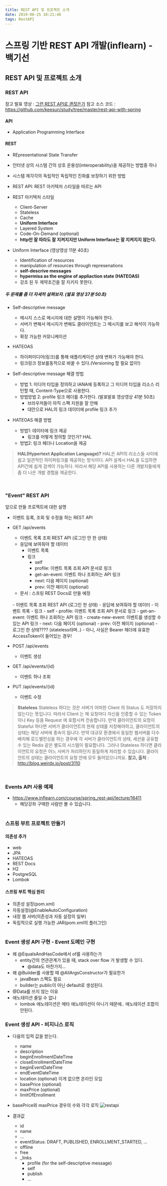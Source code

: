```yaml
---
title: REST API 및 프로젝트 소개
date: 2019-06-25 10:21:40
tags: RestAPI
---
```

# 스프링 기반 REST API 개발(inflearn) - 백기선
## REST API 및 프로젝트 소개
### REST API
참고 발표 영상 : [그런 REST API로 괜찮은가](https://www.youtube.com/watch?v=RP_f5dMoHFc)
참고 소스 코드 : https://github.com/keesun/study/tree/master/rest-api-with-spring

#### API
- Application Programming Interface

#### REST 
- REpresentational State Transfer
- 인터넷 상의 시스템 간의 상호 운용성(interoperability)을 제공하는 방법중 하나
- 시스템 제각각의 독립적인 독립적인 진화를 보장하기 위한 방법
- REST API: REST 아키텍처 스타일을 따르는 API

- REST 아키텍처 스타일
    - Client-Server
    - Stateless
    - Cache
    - **Uniform Interface**
    - Layered System
    - Code-On-Demand (optional)
    - **http만 잘 따라도 잘 지켜지지만 Uniform Interface는 잘 지켜지지 않는다.**
    
- Uniform Interface (영상영상 11분 40초)
    - Identification of resources
    - manipulation of resources through represenations
    - **self-descrive messages**
    - **hypermisa as the engine of appliaction state (HATEOAS)**
    - 강조 된 두 제약조건을 잘 지키지 못한다.

##### 두 문제를 좀 더 자세히 살펴보자. (발표 영상 37분 50초)
- Self-descriptive message
    - 메시지 스스로 메시지에 대한 설명이 가능해야 한다.
    - 서버가 변해서 메시지가 변해도 클라이언트는 그 메시지를 보고 해석이 가능하다.
    - 확장 가능한 커뮤니케이션
- HATEOAS
    - 하이퍼미디어(링크)를 통해 애플리케이션 상태 변화가 가능해야 한다.
    - 링크링크 정보를동적으로 바꿀 수 있다.(Versioning 할 필요 없이!)

- Self-descriptive message 해결 방법
    - 방법 1: 미디어 타입을 정의하고 IANA에 등록하고 그 미디어 타입을 리소스 리턴할 때, Content-Type으로 사용한다.
    - 방법방법 2: profile 링크 헤더를 추가한다. (발표발표 영상영상 41분 50초)
        - 브라우저들이 아직 스팩 지원을 잘 안해
        - 대안으로 HAL의 링크 데이터에 profile 링크 추가
- HATEOAS 해결 방법
    - 방법1: 데이터에 링크 제공
        - 링크를 어떻게 정의할 것인가? HAL
    - 방법2: 링크 헤더나 Location을 제공
    
> **HAL(Hypertext Application Language)?**
HAL은 API의 리소스들 사이에 쉽고 일관적인 하이퍼링크를 제공하는 방식이다. 
API 설계시 HAL을 도입하면 API간에 쉽게 검색이 가능하다. 
따라서 해당 API를 사용하는 다른 개발자들에게 좀 더 나은 개발 경험을 제공한다.

<br>

### "Event" REST API
앞으로 만들 프로젝트에 대한 설명

- 이벤트 등록, 조회 및 수정을 하는 REST API
- GET /api/events
    - 이벤트 목록 조회 REST API (로그인 안 한 상태)
    - 응답에 보여줘야 할 데이터
        - 이벤트 목록
        - 링크
            - self
            - profile: 이벤트 목록 조회 API 문서로 링크
            - get-an-event: 이벤트 하나 조회하는 API 링크
            - next: 다음 페이지 (optional)
            - prev: 이전 페이지 (optional)
    - 문서 : 스프링 REST Docs로 만들 예정
    <br>
    - 이벤트 목록 조회 REST API (로그인 한 상태)
        - 응답에 보여줘야 할 데이터
            - 이벤트 목록
            - 링크 
                - self
                - profile: 이벤트 목록 조회 API 문서로 링크
                - get-an-event: 이벤트 하나 조회하는 API 링크
                - create-new-event: 이벤트를 생성할 수있는 API 링크
                - next: 다음 페이지 (optional)
                - prev: 이전 페이지 (optional)
        - 로그인 한 상태???? (stateless라며..)
            - 아니, 사실은 Bearer 헤더에 유효한 AccessToken이 들어있는 경우!

- POST /api/events
    - 이벤트 생성
- GET /api/events/{id}
    - 이벤트 하나 조회
- PUT /api/events/{id}
    - 이벤트 수정
    
> **Stateless**
Stateless 하다는 것은 서버가 어떠한 Client 의 Status 도 저장하지 않는다는 뜻입니다. 
따라서 Client 는 매 요청마다 자신을 인증할 수 있는 Token 이나 Key 등을 Request 에 포함시켜 전송합니다. 만약 클라이언트의 요청이 Stateful 하다면 서버가 클라이언트의 현재 상태를 저장해야하고, 클라이언트의 상태는 해당 서버에 종속이 됩니다. 
만약 대규모 환경에서 동일한 웹서버를 다수 배치해 로드밸런싱을 하는 경우에 각 서버가 클라이언트의 상태, 세션을 공유할 수 있는 Redis 같은 별도의 시스템이 필요합니다. 
그러나 Stateless 하다면 클라이언트의 요청은 어느 서버가 처리하던지 동일하게 처리할 수 있습니다. 
클라이언트의 상태는 클라이언트의 요청 안에 모두 들어있으니까요.
**참고, 출처** : http://blog.weirdx.io/post/3110
<br>

### Events API 사용 예제
- https://www.inflearn.com/course/spring_rest-api/lecture/16411
    - 해당강좌 구매한 사람만 볼 수 있습니다.
<br><br>

### 스프링 부트 프로젝트 만들기
#### 의존성 추가
- web
- JPA
- HATEOAS
- REST Docs
- H2
- PostgreSQL
- Lombok

#### 스프링 부트 핵심 원리
- 의존성 설정(pom.xml)
- 자동설정(@EnableAutoConfiguration)
- 내장 웹 서버(의존성과 자동 설정의 일부)
- 독립적으로 실행 가능한 JAR(pom.xml의 플러그인)
<br><br>

### Event 생성 API 구현 - Event 도메인 구현
- 왜 @EqualsAndHasCode에서 of를 사용하는가
    - entity간의 연관관계가 있을 때, stack over flow 가 발생할 수 있다.
        - @data도 마찬가지...
- 왜 @Builder를 사용할 때 @AllArgsConstructor가 필요한가
    - javaBean 스펙도 필요
    - builder는 public이 아닌 default로 생성된다.
- @Data를 쓰지 않는 이유
- 애노테이션 줄일 수 없나
    - lombok 애노테이션은 메타 애노테이션이 아니기 때문에.. 애노테이션 조합이 안된다.

### Event 생성 API - 비지니스 로직 
- 다음의 입력 값을 받는다.
    - name
    - description
    - beginEnrollmentDateTime
    - closeEnrollmentDateTime
    - beginEventDateTime
    - endEventDateTime
    - location (optional) 이게 없으면 온라인 모임
    - basePrice (optional)
    - maxPrice (optional)
    - limitOfEnrollment
    
- basePrice와 maxPrice 경우의 수와 각각 로직
    ![restapi](/images/restapi/restapi01-1.png)

- 결과값
    - id
    - name
    - ...
    - eventStatus: DRAFT, PUBLISHED, ENROLLMENT_STARTED, ...
    - offline
    - free
    - _links 
        - profile (for the self-descriptive message)
        - self
        - publish
        - ...
<br><br>



